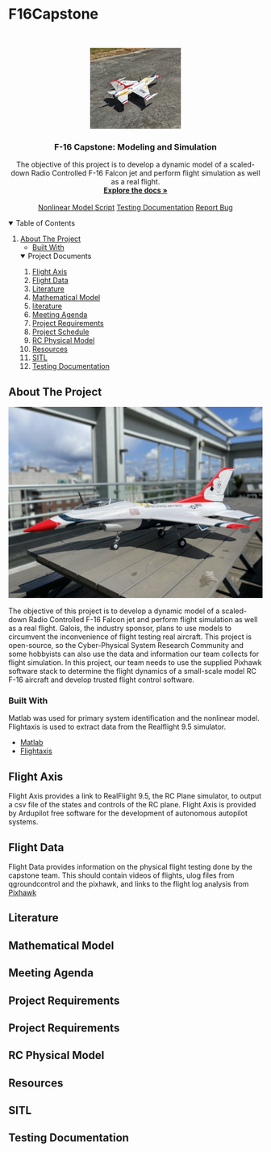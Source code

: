 # F16Capstone
<!-- PROJECT LOGO -->
<br />
<p align="center">
  <a href="https://github.com/camdeno/F16Capstone/blob/main/Resources/Images/F16%20In%20the%20Field.jpg">
    <img src="https://github.com/camdeno/F16Capstone/blob/main/Resources/Images/F16%20In%20the%20Field.jpg" alt="Logo" width="180" height="160">
  </a>

  <h3 align="center">F-16 Capstone: Modeling and Simulation</h3>

  <p align="center">
   The objective of this project is to develop a dynamic model of a scaled-down Radio Controlled F-16 Falcon jet and perform flight simulation as well as a real flight.
    <br />
    <a href="https://github.com/camdeno/F16Capstone"><strong>Explore the docs »</strong></a>
    <br />
    <br />
    <a href="https://github.com/camdeno/F16Capstone/tree/main/Mathematical%20Model/Matlab%20Script">Nonlinear Model Script</a>
    <a href="https://github.com/camdeno/F16Capstone/tree/main/Testing%20Documentation">Testing Documentation</a>
    <a href="https://github.com/camdeno/F16Capstone/issues">Report Bug</a>
  </p>
</p>


<!-- TABLE OF CONTENTS -->
<details open="open">
  <summary>Table of Contents</summary>
  <ol>
    <li>
      <a href="#about-the-project">About The Project</a>
      <ul>
        <li><a href="#built-with">Built With</a></li>
      </ul>
    </li>
      <details open="open">
      <summary>Project Documents</summary>
      <ol>
          <li>
           <a href="#flight-axis">Flight Axis</a>
         </li>
          <li><a href="#flight-data">Flight Data</a></li>
          <li><a href="#literature">Literature</a></li>
          <li><a href="#mathematical-model">Mathematical Model</a></li>
          <li><a href="#literature">literature</a></li>
          <li><a href="#meeting-agenda">Meeting Agenda</a></li>
          <li><a href="#project-requirements">Project Requirements</a></li>
          <li><a href="#project-schedule">Project Schedule</a></li>
          <li><a href="#rc-physical-model">RC Physical Model</a></li>
          <li><a href="#resources">Resources</a></li>
          <li><a href="#sitl">SITL</a></li>
          <li><a href="#testing-documentation">Testing Documentation</a></li>
      </ol>  
    </details>
  </ol>
</details>



<!-- ABOUT THE PROJECT -->
## About The Project

![F16](./Resources/f16.jpeg)

The objective of this project is to develop a dynamic model of a scaled-down Radio Controlled F-16 Falcon jet and perform flight simulation as well as a real flight. Galois, the industry sponsor, plans to use models to circumvent the inconvenience of flight testing real aircraft. This project is open-source, so the Cyber-Physical System Research Community and some hobbyists can also use the data and information our team collects for flight simulation. In this project, our team needs to use the supplied Pixhawk software stack to determine the flight dynamics of a small-scale model RC F-16 aircraft and develop trusted flight control software.

<!-- ABOUT THE PROJECT -->
### Built With

Matlab was used for primary system identification and the nonlinear model. Flightaxis is used to extract data from the Realflight 9.5 simulator. 
* [Matlab]( https://www.mathworks.com/products/matlab.html)
* [Flightaxis]( https://github.com/ArduPilot/ardupilot/blob/master/libraries/SITL/SIM_FlightAxis.cpp)

<!-- Flight Axis -->
## Flight Axis

Flight Axis provides a link to RealFlight 9.5, the RC Plane simulator, to output a csv file of the states and controls of the RC plane. Flight Axis is provided by Ardupilot free software for the development of autonomous autopilot systems. 

<!-- Flight Data -->
## Flight Data

Flight Data provides information on the physical flight testing done by the capstone team. This should contain videos of flights, ulog files from qgroundcontrol and the pixhawk, and links to the flight log analysis from [Pixhawk](https://logs.px4.io/)

<!-- Literature-->
## Literature

<!-- Mathematical Model -->
## Mathematical Model

<!-- Meeting Agenda -->
## Meeting Agenda

<!-- Project Requirements -->
## Project Requirements

<!-- Project Schedule -->
## Project Requirements

<!-- Rc Physical Model -->
## RC Physical Model

<!-- Resources -->
## Resources

<!-- SITL-->
## SITL

<!-- Testing Documentation-->
## Testing Documentation
